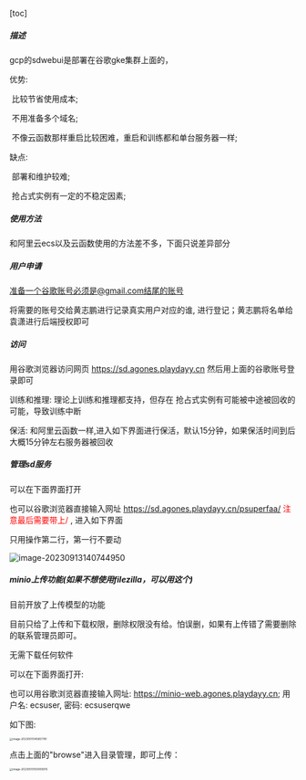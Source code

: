 [toc]

##### 描述

gcp的sdwebui是部署在谷歌gke集群上面的，

优势: 

​         比较节省使用成本;

​         不用准备多个域名;

​         不像云函数那样重启比较困难，重启和训练都和单台服务器一样;

缺点: 

​            部署和维护较难;

​            抢占式实例有一定的不稳定因素;



##### 使用方法

和阿里云ecs以及云函数使用的方法差不多，下面只说差异部分



##### 用户申请

准备一个谷歌账号必须是@gmail.com结尾的账号

将需要的账号交给黄志鹏进行记录真实用户对应的谁, 进行登记；黄志鹏将名单给袁潇进行后端授权即可



##### 访问

用谷歌浏览器访问网页   https://sd.agones.playdayy.cn 然后用上面的谷歌账号登录即可

训练和推理: 理论上训练和推理都支持，但存在 抢占式实例有可能被中途被回收的可能，导致训练中断

保活:   和阿里云函数一样,进入如下界面进行保活，默认15分钟，如果保活时间到后大概15分钟左右服务器被回收





##### 管理sd服务

可以在下面界面打开





也可以谷歌浏览器直接输入网址  https://sd.agones.playdayy.cn/psuperfaa/    <font color='red'>注意最后需要带上/</font> ,   进入如下界面

只用操作第二行，第一行不要动

![image-20230913140744950](https://markdown-source.playnexx.net/81ab002a584a41c6a8f6099a7aa6272b_1694586114.png)



##### minio上传功能(如果不想使用filezilla，可以用这个)

目前开放了上传模型的功能

目前只给了上传和下载权限，删除权限没有给。怕误删，如果有上传错了需要删除的联系管理员即可。

无需下载任何软件

可以在下面界面打开:



也可以用谷歌浏览器直接输入网址:  <font color='red'>https://minio-web.agones.playdayy.cn</font>;     用户名: ecsuser, 密码: ecsuserqwe

如下图:

<img src="https://markdown-source.playnexx.net/cfdee559d84544a2846901527f845966_1694586124.png" alt="image-20230515145857781" style="zoom:33%;" />

点击上面的"browse"进入目录管理，即可上传：

<img src="https://markdown-source.playnexx.net/d06b8a8359e04fbe97a288df7b460006_1694586134.png" alt="image-20230515150000976" style="zoom:33%;" />

